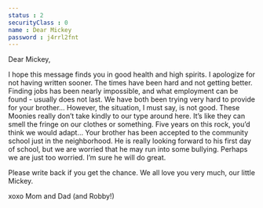 ```yaml
---
status : 2
securityClass : 0
name : Dear Mickey
password : j4rrl2fnt
---
```


Dear Mickey,

I hope this message finds you in good health and high spirits. I apologize for not having written sooner. The times have been hard and not getting better. Finding jobs has been nearly impossible, and what employment can be found - usually does not last. We have both been trying very hard to provide for your brother… However, the situation, I must say, is not good. These Moonies really don’t take kindly to our type around here. It’s like they can smell the fringe on our clothes or something. Five years on this rock, you’d think we would adapt…
Your brother has been accepted to the community school just in the neighborhood. He is really looking forward to his first day of school, but we are worried that he may run into some bullying. Perhaps we are just too worried. I’m sure he will do great.

Please write back if you get the chance. We all love you very much, our little Mickey.

xoxo
Mom and Dad (and Robby!)
